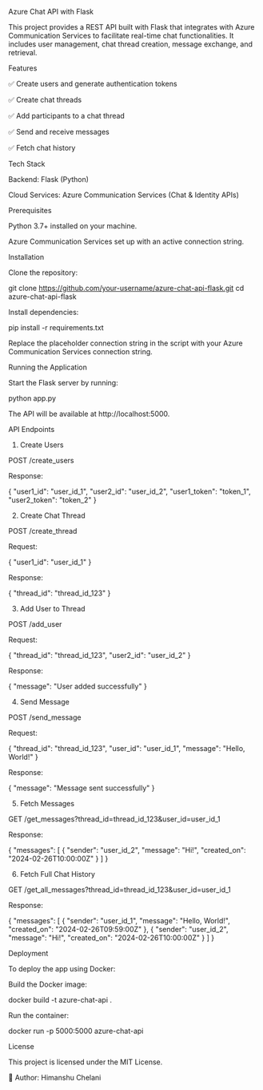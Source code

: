Azure Chat API with Flask

This project provides a REST API built with Flask that integrates with Azure Communication Services to facilitate real-time chat functionalities. It includes user management, chat thread creation, message exchange, and retrieval.

Features

✅ Create users and generate authentication tokens

✅ Create chat threads

✅ Add participants to a chat thread

✅ Send and receive messages

✅ Fetch chat history

Tech Stack

Backend: Flask (Python)

Cloud Services: Azure Communication Services (Chat & Identity APIs)

Prerequisites

Python 3.7+ installed on your machine.

Azure Communication Services set up with an active connection string.

Installation

Clone the repository:

git clone https://github.com/your-username/azure-chat-api-flask.git
cd azure-chat-api-flask

Install dependencies:

pip install -r requirements.txt

Replace the placeholder connection string in the script with your Azure Communication Services connection string.

Running the Application

Start the Flask server by running:

python app.py

The API will be available at http://localhost:5000.

API Endpoints

1. Create Users

POST /create_users

Response:

{
  "user1_id": "user_id_1",
  "user2_id": "user_id_2",
  "user1_token": "token_1",
  "user2_token": "token_2"
}

2. Create Chat Thread

POST /create_thread

Request:

{
  "user1_id": "user_id_1"
}

Response:

{
  "thread_id": "thread_id_123"
}

3. Add User to Thread

POST /add_user

Request:

{
  "thread_id": "thread_id_123",
  "user2_id": "user_id_2"
}

Response:

{
  "message": "User added successfully"
}

4. Send Message

POST /send_message

Request:

{
  "thread_id": "thread_id_123",
  "user_id": "user_id_1",
  "message": "Hello, World!"
}

Response:

{
  "message": "Message sent successfully"
}

5. Fetch Messages

GET /get_messages?thread_id=thread_id_123&user_id=user_id_1

Response:

{
  "messages": [
    {
      "sender": "user_id_2",
      "message": "Hi!",
      "created_on": "2024-02-26T10:00:00Z"
    }
  ]
}

6. Fetch Full Chat History

GET /get_all_messages?thread_id=thread_id_123&user_id=user_id_1

Response:

{
  "messages": [
    {
      "sender": "user_id_1",
      "message": "Hello, World!",
      "created_on": "2024-02-26T09:59:00Z"
    },
    {
      "sender": "user_id_2",
      "message": "Hi!",
      "created_on": "2024-02-26T10:00:00Z"
    }
  ]
}

Deployment

To deploy the app using Docker:

Build the Docker image:

docker build -t azure-chat-api .

Run the container:

docker run -p 5000:5000 azure-chat-api

License

This project is licensed under the MIT License.

🔗 Author: Himanshu Chelani
